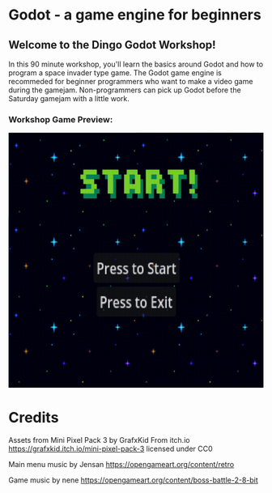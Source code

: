 # Godot - a game engine for beginners 
## Welcome to the Dingo Godot Workshop! 

In this 90 minute workshop, you'll learn the basics around Godot and how to program a space invader type game. The Godot game engine is recommeded for beginner programmers who want to make a video game during the gamejam. Non-programmers can pick up Godot before the Saturday gamejam with a little work.

### Workshop Game Preview:
![](https://github.com/stevenleej/Godot_Game_WorkShop_2024/blob/main-player-loop/demo.gif)



Credits
===========================================================================
Assets from Mini Pixel Pack 3 by GrafxKid
From itch.io https://grafxkid.itch.io/mini-pixel-pack-3 licensed under CC0

Main menu music by Jensan 
https://opengameart.org/content/retro

Game music by nene
https://opengameart.org/content/boss-battle-2-8-bit 

